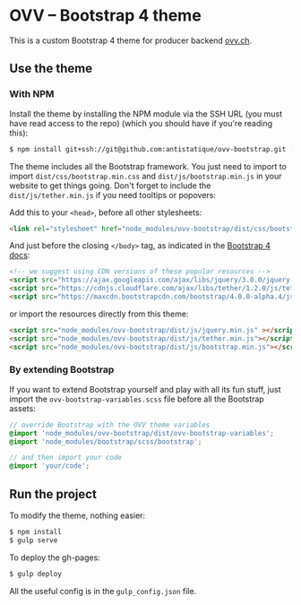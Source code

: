# OVV – Bootstrap 4 theme

This is a custom Bootstrap 4 theme for producer backend [ovv.ch](https://ovv.ch).

## Use the theme

### With NPM

Install the theme by installing the NPM module via the SSH URL (you must have read access to the repo) (which you should have if you're reading this):

```bash
$ npm install git+ssh://git@github.com:antistatique/ovv-bootstrap.git --save
```

The theme includes all the Bootstrap framework. You just need to import to import `dist/css/bootstrap.min.css` and `dist/js/bootstrap.min.js` in your website to get things going. Don't forget to include the `dist/js/tether.min.js` if you need tooltips or popovers:

Add this to your `<head>`, before all other stylesheets:

```html
<link rel="stylesheet" href="node_modules/ovv-bootstrap/dist/css/bootstrap.min.css">
```

And just before the closing `</body>` tag, as indicated in the [Bootstrap 4 docs](http://v4-alpha.getbootstrap.com/getting-started/introduction/#quick-start):

```html
<!-- we suggest using CDN versions of these popular resources -->
<script src="https://ajax.googleapis.com/ajax/libs/jquery/3.0.0/jquery.min.js" integrity="sha384-THPy051/pYDQGanwU6poAc/hOdQxjnOEXzbT+OuUAFqNqFjL+4IGLBgCJC3ZOShY" crossorigin="anonymous"></script>
<script src="https://cdnjs.cloudflare.com/ajax/libs/tether/1.2.0/js/tether.min.js" integrity="sha384-Plbmg8JY28KFelvJVai01l8WyZzrYWG825m+cZ0eDDS1f7d/js6ikvy1+X+guPIB" crossorigin="anonymous"></script>
<script src="https://maxcdn.bootstrapcdn.com/bootstrap/4.0.0-alpha.4/js/bootstrap.min.js" integrity="sha384-VjEeINv9OSwtWFLAtmc4JCtEJXXBub00gtSnszmspDLCtC0I4z4nqz7rEFbIZLLU" crossorigin="anonymous"></script>
```

or import the resources directly from this theme:

```html
<script src="node_modules/ovv-bootstrap/dist/js/jquery.min.js" ></script>
<script src="node_modules/ovv-bootstrap/dist/js/tether.min.js"></script>
<script src="node_modules/ovv-bootstrap/dist/js/bootstrap.min.js"></script>
```

### By extending Bootstrap

If you want to extend Bootstrap yourself and play with all its fun stuff, just import the `ovv-bootstrap-variables.scss` file before all the Bootstrap assets:

```scss
// override Bootstrap with the OVV theme variables
@import 'node_modules/ovv-bootstrap/dist/ovv-bootstrap-variables';
@import 'node_modules/bootstrap/scss/bootstrap';

// and then import your code
@import 'your/code';
```

## Run the project

To modify the theme, nothing easier:

```bash
$ npm install
$ gulp serve
```

To deploy the gh-pages:

```bash
$ gulp deploy
```

All the useful config is in the `gulp_config.json` file.
